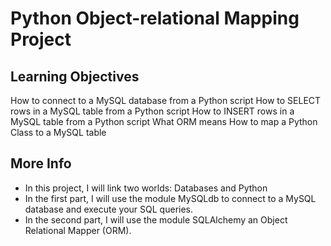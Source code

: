 # Python Object-relational Mapping Project
## Learning Objectives
How to connect to a MySQL database from a Python script
How to SELECT rows in a MySQL table from a Python script
How to INSERT rows in a MySQL table from a Python script
What ORM means
How to map a Python Class to a MySQL table
## More Info
* In this project, I will link two worlds: Databases and Python
* In the first part, I will use the module MySQLdb to connect to a MySQL database and execute your SQL queries.
* In the second part, I will use the module SQLAlchemy an Object Relational Mapper (ORM).
